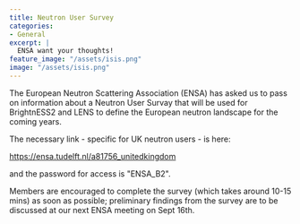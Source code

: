 ```yaml
---
title: Neutron User Survey
categories:
- General
excerpt: |
  ENSA want your thoughts!
feature_image: "/assets/isis.png"
image: "/assets/isis.png"
---
```


The European Neutron Scattering Association (ENSA) has asked us to pass on information about a Neutron User Survay that will be used for BrightnESS2 and LENS to define the European neutron landscape for the coming years.

The necessary link - specific for UK neutron users - is here:

https://ensa.tudelft.nl/a81756_unitedkingdom

and the password for access is "ENSA_B2".

Members are encouraged to complete the survey (which takes around 10-15 mins) as soon as possible; preliminary findings from the survey are to be discussed at our next ENSA meeting on Sept 16th.
